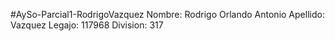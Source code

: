 #AySo-Parcial1-RodrigoVazquez
Nombre: Rodrigo Orlando Antonio
Apellido: Vazquez
Legajo: 117968
Division: 317
